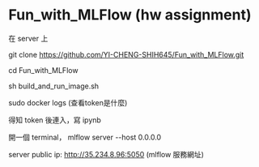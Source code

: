 # Fun_with_MLFlow (hw assignment)

  在 server 上 

  git clone https://github.com/YI-CHENG-SHIH645/Fun_with_MLFlow.git

  cd Fun_with_MLFlow

  sh build_and_run_image.sh

  sudo docker logs <container ID> (查看token是什麼)

  得知 token 後連入，寫 ipynb

  開一個 terminal， mlflow server --host 0.0.0.0

  server public ip: http://35.234.8.96:5050 (mlflow 服務網址)
